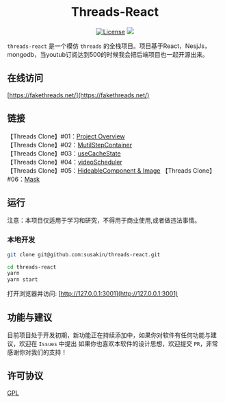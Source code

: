 <h1 align="center">
  Threads-React
</h1>

<p align="center">
  <a href="https://github.com/susakin/threads-react/blob/master/LICENSE"><img src="https://img.shields.io/github/license/susakin/threads-react" alt="License"></a>
  <a><img src="https://img.shields.io/badge/PRs-welcome-brightgreen.svg"/></a>
</p>

`threads-react` 是一个模仿 `threads` 的全栈项目。项目基于React，NesjJs，mongodb，当youtub订阅达到500的时候我会把后端项目也一起开源出来。

## 在线访问

[https://fakethreads.net/](https://fakethreads.net/)

## 链接

【Threads Clone】#01：[Project Overview](https://www.youtube.com/watch?v=VKyUfLgA5Ko)  
【Threads Clone】#02：[MutilStepContainer](https://www.youtube.com/watch?v=3t0OoDlCY_k)  
【Threads Clone】#03：[useCacheState](https://www.youtube.com/watch?v=yTzHwWWqpok)  
【Threads Clone】#04：[videoScheduler](https://www.youtube.com/watch?v=rdcjZ6LHGOs)  
【Threads Clone】#05：[HideableComponent & Image](https://www.youtube.com/watch?v=b6DMlS_dHks)
【Threads Clone】#06：[Mask](https://www.youtube.com/watch?v=H5z3Jufel6A)

## 运行

注意：本项目仅适用于学习和研究，不得用于商业使用,或者做违法事情。

### 本地开发

```bash
git clone git@github.com:susakin/threads-react.git

cd threads-react
yarn
yarn start
```

打开浏览器并访问: [http://127.0.0.1:3001](http://127.0.0.1:3001)

## 功能与建议

目前项目处于开发初期，新功能正在持续添加中，如果你对软件有任何功能与建议，欢迎在 `Issues` 中提出
如果你也喜欢本软件的设计思想，欢迎提交 `PR`，非常感谢你对我们的支持！

## 许可协议

[GPL](LICENSE)

